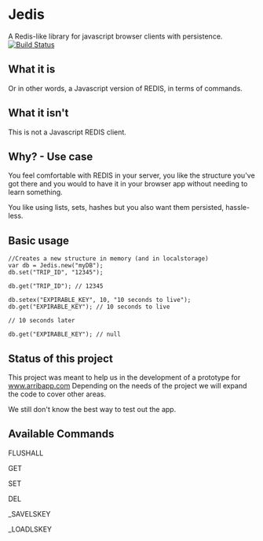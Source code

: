 Jedis
=======
A Redis-like library for javascript browser clients with persistence.
[![Build Status](https://travis-ci.org/lomefin/jedis.svg?branch=master)](https://travis-ci.org/lomefin/jedis)

What it is
---------------
Or in other words, a Javascript version of REDIS, in terms of commands.

What it isn't
---------------
This is not a Javascript REDIS client.

Why? - Use case
----------------
You feel comfortable with REDIS in your server, you like the structure you've got there and you would to have it in your browser app without needing to learn something.

You like using lists, sets, hashes but you also want them persisted, hassle-less.

Basic usage
-----------

    //Creates a new structure in memory (and in localstorage)
    var db = Jedis.new("myDB");
    db.set("TRIP_ID", "12345");

    db.get("TRIP_ID"); // 12345

    db.setex("EXPIRABLE_KEY", 10, "10 seconds to live");
    db.get("EXPIRABLE_KEY"); // 10 seconds to live

    // 10 seconds later

    db.get("EXPIRABLE_KEY"); // null


Status of this project
----------------------

This project was meant to help us in the development of a prototype for www.arribapp.com
Depending on the needs of the project we will expand the code to cover other areas.

We still don't know the best way to test out the app.

Available Commands
---------------------
FLUSHALL

GET

SET

DEL

_SAVELSKEY

_LOADLSKEY
